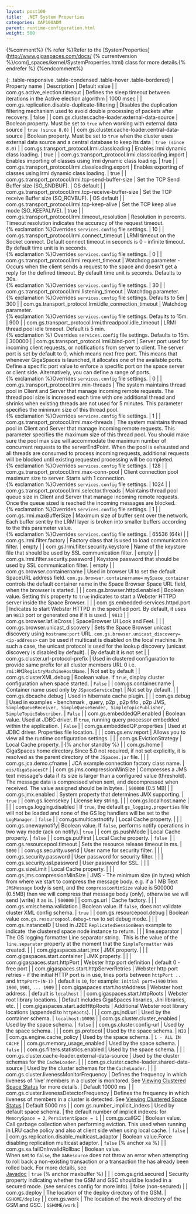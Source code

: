 ```yaml
---
layout: post100
title:  .NET System Properties
categories: XAP100ADM
parent: runtime-configuration.html
weight: 500
---
```



{%comment%}
{% refer %}Refer to the [SystemProperties](http://www.gigaspaces.com/docs/ {% currentversion %}/com/j_spaces/kernel/SystemProperties.html) class for more details.{% endrefer %}
{%endcomment%}

{: .table-responsive  .table-condensed .table-hover .table-bordered}
| Property name  | Description | Default value  |
| com.gs.active_election.timeout | Defines the sleep timeout between iterations in the Active election algorithm | 1000 msec |
| com.gs.replication.disable-duplicate-filtering | Disables the duplication filtering mechanism used to avoid double processing of packets after recovery. | false |
| com.gs.cluster.cache-loader.external-data-source | Boolean property. Must be set to `true` when working with external data source | `true (since 8.0)` |
| com.gs.cluster.cache-loader.central-data-source | Boolean property. Must be set to `true` when the cluster uses external data source and a central database to keep its data | `true (since 8.0)` |
| com.gs.transport_protocol.lrmi.classloading | Enables lrmi dynamic class loading. | true |
| com.gs.transport_protocol.lrmi.classloading.import | Enables importing of classes using lrmi dynamic class loading. | true |
| com.gs.transport_protocol.lrmi.classloading.export | Enables exporting of classes using lrmi dynamic class loading. | true |
| com.gs.transport_protocol.lrmi.tcp-send-buffer-size | Set the TCP Send Buffer size (SO_SNDBUF). | OS default |
| com.gs.transport_protocol.lrmi.tcp-receive-buffer-size | Set the TCP receive Buffer size (SO_RCVBUF). | OS default |
| com.gs.transport_protocol.lrmi.tcp-keep-alive | Set the TCP keep alive mode (SO_KEEPALIVE). | true |
| com.gs.transport_protocol.lrmi.timeout_resolution | Resolution in percents. Timeout resolution indicates the accuracy of the request timeout.<br/>{% exclamation %}Overrides `services.config` file settings. | 10 |
| com.gs.transport_protocol.lrmi.connect_timeout | LRMI timeout on the Socket connect. Default connect timeout in seconds is 0 - infinite timeout. By default time unit is in seconds.<br/>{% exclamation %}Overrides `services.config` file settings. | 0 |
| com.gs.transport_protocol.lrmi.request_timeout | Watchdog parameter - Occurs when the client sends a request to the space and doesn't get a reply for the defined timeout. By default time unit is seconds. Defaults to 30s.<br/>{% exclamation %}Overrides `services.config` file settings. | 30 |
| com.gs.transport_protocol.lrmi.listening_timeout | Watchdog parameter.<br/>{% exclamation %}Overrides `services.config` file settings. Defaults to 5m | 300 |
| com.gs.transport_protocol.lrmi.idle_connection_timeout | Watchdog parameter.<br/>{% exclamation %}Overrides `services.config` file settings. Defaults to 15m. | 900 |
| com.gs.transport_protocol.lrmi.threadpool.idle_timeout | LRMI thread pool idle timeout. Default is 5 min.<br/>{% exclamation %} Overrides `services.config` file settings. Defaults to 15m. | 300000 |
| com.gs.transport_protocol.lrmi.bind-port | Server port used for incoming client requests, or notifications from server to client. The server port is set by default to 0, which means next free port. This means that whenever GigaSpaces is launched, it allocates one of the available ports. Define a specific port value to enforce a specific port on the space server or client side. Alternatively, you can define a range of ports.<br/>{% exclamation %}Overrides `services.config` file settings. | 0 |
| com.gs.transport_protocol.lrmi.min-threads | The system maintains thread pool in Client and Server that manage incoming remote requests. The thread pool size is increased each time with one additional thread and shrinks when existing threads are not used for 5 minutes. This parameter specifies the minimum size of this thread pool.<br/>{% exclamation %}Overrides `services.config` file settings. | 1 |
| com.gs.transport_protocol.lrmi.max-threads | The system maintains thread pool in Client and Server that manage incoming remote requests. This parameter specifies the maximum size of this thread pool. You should make sure the pool max size will accommodate the maximum number of concurrent requests to the serverEndPoint. When the pool is exhausted and all threads are consumed to process incoming requests, additional requests will be blocked until existing requested processing will be completed.<br/>{% exclamation %}Overrides `services.config` file settings. | 128 |
| com.gs.transport_protocol.lrmi.max-conn-pool | Client connection pool maximum size to server. Starts with 1 connection.<br/>{% exclamation %}Overrides `services.config` file settings. | 1024 |
| com.gs.transport_protocol.lrmi.selector.threads | Maintains thread pool queue size in Client and Server that manage incoming remote requests. Once the queue sized is reached the incoming messages are blocked.<br/>{% exclamation %}Overrides `services.config` file settings. | 1 |
| com.gs.lrmi.maxBufferSize | Maximum size of buffer sent over the network. Each buffer sent by the LRMI layer is broken into smaller buffers according to the this parameter value.<br/>{% exclamation %}Overrides `services.config` file settings. | 65536 (64k) |
| com.gs.lrmi.filter.factory | Factory class that is used to load communication filter. | empty |
| com.gs.lrmi.filter.security.keystore | Name of the keystore file that should be used by SSL communication filter. | empty |
| com.gs.lrmi.filter.security.password | Keystore password that should be used by SSL communication filter. | empty |
| com.gs.browser.containername | Used in browser UI to set the default SpaceURL address field. `com.gs.browser.containername=` `mySpace_container` controls the default container name in the Space Browser Space URL field, when the browser is started. | |
| com.gs.browser.httpd.enabled | Boolean value. Setting this property to `true` indicates to start a Webster HTTPD server inside the Space Browser. | |
| com.gs.embedded-services.httpd.port | Indicates to start Webster HTTPD in the specified port. By default, it uses an `9813` port or generated one if it is used. | `9813` |
| com.gs.browser.laf.isCross | SpaceBrowser UI Look and Feel. | |
| com.gs.browser.unicast_discovery | Sets the Space Browser unicast discovery using `hostname:port` URL. `com.gs.browser.unicast_discovery=` `<ip-address>` can be used if multicast is disabled on the local machine. In such a case, the unicast protocol is used for the lookup discovery (unicast discovery is disabled by default). | By default it is not set |
| com.gs.cluster.url-protocol-prefix | Used in clustered configuration to provide same prefix for all cluster members URL 0 i.e. `rmi:RMIRegistryMachineHostName`\. | Not set by default |
| com.gs.clusterXML.debug | Boolean value. If `true`, display cluster configuration when space started. | `False` |
| com.gs.container.name | Container name used only by `JSpaceServiceImpl` | Not set by default. |
| com.gs.dbcache.debug | Used in hibernate cache plugin. | |
| com.gs.debug | Used in examples - benchmark , query, p2p , p2p fifo , p2p JMS, `SimpleQueueReceiver, SimpleQueueSender, SimpleTopicPublisher, SimpleTopicSubscriber`. | `False` |
| com.gs.embeddedQP.enabled | Boolean value. Used at JDBC driver. If `true`, running query processor embedded within the application. | `False` |
| com.gs.embeddedQP.properties | Used at JDBC driver. Properties file location. | |
| com.gs.env.report | Allows you to view all the runtime configuration settings. | |
| com.gs.EvictionStrategy | Local Cache property. | {% anchor standby %} |
| com.gs.home | GigaSpaces home directory.Since 5.0 not required, if not set explicitly, it is resolved as the parent directory of the `JSpaces.jar` file. | |
| com.gs.jca.demo.cfname | JCA example connection factory class name. | `eis/GigaSpacesCF` |
| com.gs.jms.compressionMinSize | Compresses a JMS text message's data if its size is larger than a configured value (threshold). The message data is compressed when sent, and decompressed when received. The value assigned should be in bytes. | `500000` (0.5 MB) |
| com.gs.jmx.enabled | System property that determines JMX supporting. | `true` |
| com.gs.licensekey | License key string. | |
| com.gs.localhost.name | | |
| com.gs.logging.disabled | If `true`, the default `gs_logging.properties` file will not be loaded and none of the GS log handlers will be set to the `LogManager`. | `false` |
| com.gs.multicastnotify | Local Cache property. | |
| com.gs.onewaynotify| Boolean value. If `false`, performs notify operations in two way mode (ack on notify).| `true` |
| com.gs.pushMode | Local Cache property. | `false` |
| com.gs.putFirst | Local Cache property. | `false`&nbsp; |
| com.gs.resourcepool.timeout | Sets the resource release timeout in ms. | `5000` |
| com.gs.security.userid | User name for security filter. | |
| com.gs.security.password | User password for security filter. | |
| com.gs.security.ssl.password | User password for SSL. | |
| com.gs.sizeLimit | Local Cache property. | |
| com.gs.jms.compressionMinSize | JMS - The minimum size (in bytes) which from where we start to compress the message body. e.g. if a 1 MB Text `JMSMessage` body is sent, and the `compressionMinSize` value is 500000 (0.5MB) then we will compress that message body (only), otherwise we will send (write) it as is. | `500000` |
| com.gs.url | Cache factory. | |
| com.gs.xmlschema.validation | Boolean value. If `false`, does not validate cluster XML config schema. | `true` |
| com.gs.resourcepool.debug | Boolean value `com.gs.resourcepool.debug=true` to set debug mode. | |
| com.gs.instanceID | Used in J2EE `ReplicatedSessionBean` example to indicate&nbsp; the clustered space node instance to return. | |
| line.separator | The GS logging formatter Line separator string.&nbsp; This is the value of the `line.separator` property at the moment that the `SimpleFormatter` was created. | |
| com.gigaspaces.start.jmx | JMX property. | |
| com.gigaspaces.start.container | JMX property. | |
| com.gigaspaces.start.httpPort | Webster http port definition  | default 0 - free port  |
| com.gigaspaces.start.httpServerRetries | Webster http port retries - if the initial HTTP port is in use, tries ports between `httpPort ..` and `httpPort+(N-1)` | default is `10`, for example: `initial port=1900` tries `1900`, `1901`, `... 1909` |
| com.gigaspaces.start.hostAddress | Webster host address. | default is `localhost` |
| com.gigaspaces.start.httpRoots | Webster root library locations. | Default includes GigaSpaces libraries, Jini libraries, etc. |
| com.gigaspaces.start.addHttpRoots | Additional Webster root library locations (appended to `httpRoots`). | |
| com.gs.jndi.url | Used by the container schema. | `localhost:10098` |
| com.gs.cluster.cluster_enabled | Used by the space schema. | `false` |
| com.gs.cluster.config-url | Used by the space schema. | |
| com.gs.protocol | Used by the space schema. | `NIO` |
| com.gs.engine.cache_policy | Used by the space schema. | `1 - ALL IN CACHE` |
| com.gs.memory_usage_enabled | Used by the space schema. | `false` |
| com.gs.filters.statistics.enabled | Used by the space schema. | |
| com.gs.cluster.cache-loader.external-data-source | Used by the cluster schemas for the `CacheLoader`. | |
| com.gs.cluster.cache-loader.shared-data-source | Used by the cluster schemas for the `CacheLoader`. | |
| com.gs.cluster.livenessMonitorFrequency | Defines the frequency in which liveness of 'live' members in a cluster is monitored. See [Viewing Clustered Space Status](./troubleshooting-viewing-clustered-space-status.html) for more details. | Default 10000 ms&nbsp; |
| com.gs.cluster.livenessDetectorFrequency | Defines the frequency in which liveness of members in a cluster is detected. See [Viewing Clustered Space Status](./troubleshooting-viewing-clustered-space-status.html) | Default 5000 ms |
| com.gs.number_implicit_indexs | Used by default space schema. | the default number of implicit indexes: for `MemorySpace = 2`, `PersistentSpace = 1` |
| com.gs.callGC | Boolean value.<br/>Call garbage collection when performing eviction. This used when running in LRU cache policy and also at client side when using local cache. | `false` |
| com.gs.replication.disable_multicast_adaptor | Boolean value.Force disabling replication multicast adaptor. | `false` {% anchor xa %} |
| com.gs.xa.failOnInvalidRollbac | Boolean value.<br/>When set to `false`, the `XAResource` does not throw an error when attempting to roll back a non-existing transaction or a transaction the has already been rolled back. For more details, see<br/>[Javadoc](http://docs.oracle.com/javase/1.5.0/docs/api/javax/transaction/xa/XAResource.html) | `true` {% anchor maxbuffer %} |  |
| com.gs.grid.secured | Security property indicating whether the GSM and GSC should be loaded in a secured mode. (see services.config for more info). | false (non-secured) |
| com.gs.deploy | The location of the deploy directory of the GSM. | `GSHOME/deploy` |
| com.gs.work | The location of the work directory of the GSM and GSC. | `GSHOME/work` |
